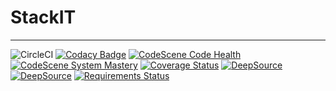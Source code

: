 # StackIT

---

![CircleCI](https://circleci.com/gh/PrynsTag/stackit/tree/develop.svg?style=shield)
[![Codacy Badge](https://app.codacy.com/project/badge/Grade/60db59a7efbe497da0cf7b9edbeee3f8)](https://www.codacy.com?utm_source=github.com&utm_medium=referral&utm_content=PrynsTag/stackit&utm_campaign=Badge_Grade)
[![CodeScene Code Health](https://codescene.io/projects/17511/status-badges/code-health)](https://codescene.io/projects/17511)
[![CodeScene System Mastery](https://codescene.io/projects/17511/status-badges/system-mastery)](https://codescene.io/projects/17511)
[![Coverage Status](https://coveralls.io/repos/github/PrynsTag/stackit/badge.svg?branch=develop)](https://coveralls.io/github/PrynsTag/stackit?branch=develop)
[![DeepSource](https://deepsource.io/gh/PrynsTag/stackit.svg/?label=active+issues&token=CFsOTFsaGar4z89Zgh3CtDtL)](https://deepsource.io/gh/PrynsTag/stackit/?ref=repository-badge)
[![DeepSource](https://deepsource.io/gh/PrynsTag/stackit.svg/?label=resolved+issues&token=CFsOTFsaGar4z89Zgh3CtDtL)](https://deepsource.io/gh/PrynsTag/stackit/?ref=repository-badge)
[![Requirements Status](https://requires.io/github/PrynsTag/stackit/requirements.svg?branch=develop)](https://requires.io/github/PrynsTag/stackit/requirements/?branch=develop)
